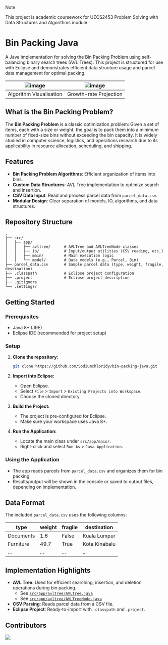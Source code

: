 > [!NOTE]
> This project is academic coursework for UECS2453 Problem Solving with Data Structures and Algorithms module.

# Bin Packing Java
A Java implementation for solving the Bin Packing Problem using self-balancing binary search trees (AVL Trees). This project is structured for use with Eclipse and demonstrates efficient data structure usage and parcel data management for optimal packing.

| ![image](https://github.com/user-attachments/assets/75234e0c-f87a-43a7-95ea-64c5819ceefe) | ![image](https://github.com/user-attachments/assets/411fca65-0553-4b3f-b97b-46495070a7e9) |
|:---:|:---:|
| Algorithm Visualisation | Growth-rate Projection |
## What is the Bin Packing Problem?

The **Bin Packing Problem** is a classic optimization problem:
Given a set of items, each with a size or weight, the goal is to pack them into a minimum number of fixed-size bins without exceeding the bin capacity.
It is widely studied in computer science, logistics, and operations research due to its applicability in resource allocation, scheduling, and shipping.

## Features

- **Bin Packing Problem Algorithms**: Efficient organization of items into bins.
- **Custom Data Structures**: AVL Tree implementation to optimize search and insertion.
- **CSV Data Input**: Read and process parcel data from `parcel_data.csv`.
- **Modular Design**: Clear separation of models, IO, algorithms, and data structures.

## Repository Structure

```
.
├── src/
│   ├── app/
│   │   ├── avltree/      # AVLTree and AVLTreeNode classes
│   │   ├── io/           # Input/output utilities (CSV reading, etc.)
│   │   ├── main/         # Main execution logic
│   │   └── model/        # Data models (e.g., Parcel, Bin)
├── parcel_data.csv       # Sample parcel data (type, weight, fragile, destination)
├── .classpath            # Eclipse project configuration
├── .project              # Eclipse project description
├── .gitignore
└── .settings/
```

## Getting Started

### Prerequisites

- Java 8+ (JRE)
- Eclipse IDE (recommended for project setup)

### Setup

1. **Clone the repository:**
   ```bash
   git clone https://github.com/Sodiumchloridy/bin-packing-java.git
   ```

2. **Import into Eclipse:**
   - Open Eclipse.
   - Select `File` > `Import` > `Existing Projects into Workspace`.
   - Choose the cloned directory.

3. **Build the Project:**
   - The project is pre-configured for Eclipse.
   - Make sure your workspace uses Java 8+.

4. **Run the Application:**
   - Locate the main class under `src/app/main/`.
   - Right-click and select `Run As` > `Java Application`.

### Using the Application

- The app reads parcels from `parcel_data.csv` and organizes them for bin packing.
- Results/output will be shown in the console or saved to output files, depending on implementation.

## Data Format

The included `parcel_data.csv` uses the following columns:

| type       | weight | fragile | destination    |
|------------|--------|---------|----------------|
| Documents  | 1.6    | False   | Kuala Lumpur   |
| Furniture  | 49.7   | True    | Kota Kinabalu  |
| ...        | ...    | ...     | ...            |

## Implementation Highlights

- **AVL Tree**: Used for efficient searching, insertion, and deletion operations during bin packing.
  - See [`src/app/avltree/AVLTree.java`](src/app/avltree/AVLTree.java)
  - See [`src/app/avltree/AVLTreeNode.java`](src/app/avltree/AVLTreeNode.java)
- **CSV Parsing**: Reads parcel data from a CSV file.
- **Eclipse Project**: Ready-to-import with `.classpath` and `.project`.

## Contributors
<a href="https://github.com/Sodiumchloridy/bin-packing-java/graphs/contributors">
  <img src="https://contrib.rocks/image?repo=Sodiumchloridy/bin-packing-java" />
</a>
